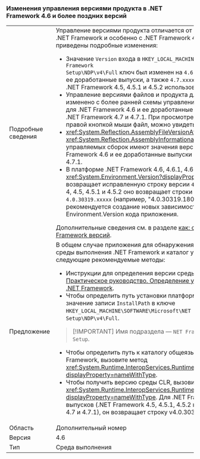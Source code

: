 ### <a name="product-versioning-changes-in-the-net-framework-46-and-later-versions"></a>Изменения управления версиями продукта в .NET Framework 4.6 и более поздних версий

|   |   |
|---|---|
|Подробные сведения|Управление версиями продукта отличается от предыдущих версий платформы .NET Framework и особенно с .NET Framework 4, 4.5, 4.5.1, и 4.5.2.The ниже приведены подробные изменения:<ul><li>Значение <code>Version</code> входа в <code>HKEY_LOCAL_MACHINE\SOFTWARE\Microsoft\NET Framework Setup\NDP\v4\Full</code> ключ был изменен на <code>4.6.xxxxx</code> для .NET Framework 4.6 и ее доработанные выпуски, а также <code>4.7.xxxxx</code> 4.7 .NET Framework и 4.7.1. В .NET Framework 4.5, 4.5.1 и 4.5.2 использовался формат <code>4.5.xxxxx</code>.</li><li>Управление версиями файлов и продукта для .NET Framework было изменено с более ранней схемы управления версиями 4.0.30319.x 4.6.X.0 для .NET Framework 4.6 и ее доработанные выпуски, а также 4.7.X.0 для .NET Framework 4.7 и 4.7.1. При просмотре свойств файла после щелчка правой кнопкой мыши файл, можно увидеть эти новые значения.</li><li><xref:System.Reflection.AssemblyFileVersionAttribute> И <xref:System.Reflection.AssemblyInformationalVersionAttribute> атрибуты управляемых сборок имеют значения версии в виде 4.6.X.0 для .NET Framework 4.6 и ее доработанные выпуски и 4.7.X.0 4.7 .NET Framework и 4.7.1.</li><li>В платформе .NET Framework 4.6, 4.6.1, 4.6.2, 4.7 и 4.7.1 <xref:System.Environment.Version?displayProperty=nameWithType> свойство возвращает исправленную строку версии <code>4.0.30319.42000</code>. В .NET Framework 4, 4.5, 4.5.1 и 4.5.2 оно возвращает строки версии в формате <code>4.0.30319.xxxxx</code> (например, &quot;4.0.30319.18010&quot;). Обратите внимание, что не рекомендуется создание новых зависимостей в свойство Environment.Version кода приложения.</li></ul>Дополнительные сведения см. в разделе [как: определить, какие .NET Framework версий](~/docs/framework/migration-guide/how-to-determine-which-versions-are-installed.md).|
|Предложение|В общем случае приложения для обнаружения таких сведений, как версия среды выполнения .NET Framework и каталог установки, должны использовать следующие рекомендуемые методы:<ul><li>Инструкции для определения версии среды выполнения .NET см. в разделе [Практическое руководство. Определение установленных версий платформы .NET Framework](~/docs/framework/migration-guide/how-to-determine-which-versions-are-installed.md).</li><li>Чтобы определить путь установки платформы .NET Framework, используйте значение записи <code>InstallPath</code> в ключе <code>HKEY_LOCAL_MACHINE\SOFTWARE\Microsoft\NET Framework Setup\NDP\v4\Full</code>.</li></ul> <blockquote> [!IMPORTANT] Имя подраздела — <code>NET Framework Setup</code>, а не <code>.NET Framework Setup</code>.</blockquote> <ul><li>Чтобы определить путь к каталогу общеязыковой среды выполнения .NET Framework, вызовите метод <xref:System.Runtime.InteropServices.RuntimeEnvironment.GetRuntimeDirectory?displayProperty=nameWithType>.</li><li>Чтобы получить версию среды CLR, вызовите метод <xref:System.Runtime.InteropServices.RuntimeEnvironment.GetSystemVersion?displayProperty=nameWithType>. Для .NET Framework 4 и ее доработанных выпусков (.NET Framework 4.5, 4.5.1, 4.5.2 и .NET Framework 4.6, 4.6.1, 4.6.2 4.7 и 4.7.1), он возвращает строку v4.0.30319.</li></ul>|
|Область|Дополнительный номер|
|Версия|4.6|
|Тип|Среда выполнения|

